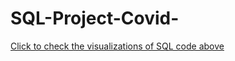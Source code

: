 # SQL-Project-Covid-
[Click to check the visualizations of SQL code above](https://public.tableau.com/app/profile/tauqeer.iqbal/viz/CovidDashboardupto2021/Dashboard1?publish=yes)
